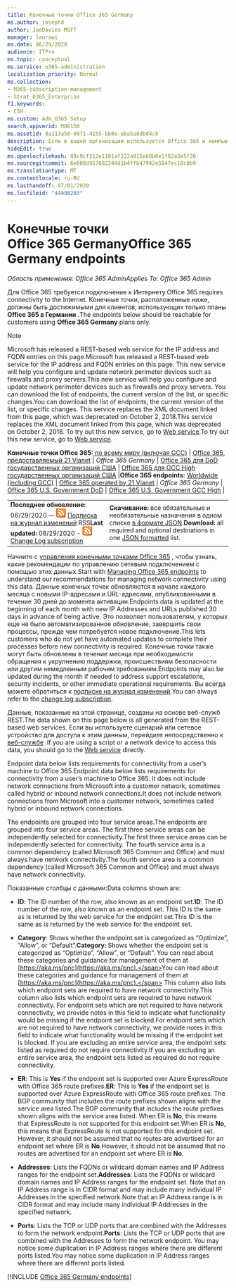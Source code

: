 ```yaml
---
title: Конечные точки Office 365 Germany
ms.author: josephd
author: JoeDavies-MSFT
manager: laurawi
ms.date: 06/29/2020
audience: ITPro
ms.topic: conceptual
ms.service: o365-administration
localization_priority: Normal
ms.collection:
- M365-subscription-management
- Strat_O365_Enterprise
f1.keywords:
- CSH
ms.custom: Adm_O365_Setup
search.appverid: MOE150
ms.assetid: 8a113a50-0071-4155-bb8e-eba5a8dbd4c8
description: Если в вашей организации используется Office 365 и компьютеры сети не подключаются к Интернету, ниже вы найдете конечные точки (FQDN, Ports, URL-адреса, а также диапазоны адресов IPv4 и IPv6), которые следует включить в списки разрешенных исходящих подключений, чтобы убедиться, что компьютеры могут успешно использовать Office 365.
hideEdit: true
ms.openlocfilehash: 89c9cf212e1101af222a915e60b0e1f82a3e5f26
ms.sourcegitcommit: 6e608d957082244d1b4ffb47942e5847ec18c0b9
ms.translationtype: MT
ms.contentlocale: ru-RU
ms.lasthandoff: 07/01/2020
ms.locfileid: "44998293"
---
```

# <a name="office-365-germany-endpoints"></a><span data-ttu-id="384fa-103">Конечные точки Office 365 Germany</span><span class="sxs-lookup"><span data-stu-id="384fa-103">Office 365 Germany endpoints</span></span>

 <span data-ttu-id="384fa-104">*Область применения: Office 365 Admin*</span><span class="sxs-lookup"><span data-stu-id="384fa-104">*Applies To: Office 365 Admin*</span></span>

<span data-ttu-id="384fa-105">Для Office 365 требуется подключение к Интернету.</span><span class="sxs-lookup"><span data-stu-id="384fa-105">Office 365 requires connectivity to the Internet.</span></span> <span data-ttu-id="384fa-106">Конечные точки, расположенные ниже, должны быть достижимыми для клиентов, использующих только планы **Office 365 в Германии** .</span><span class="sxs-lookup"><span data-stu-id="384fa-106">The endpoints below should be reachable for customers using **Office 365 Germany** plans only.</span></span>
  
> [!NOTE]
> <span data-ttu-id="384fa-107">Microsoft has released a REST-based web service for the IP address and FQDN entries on this page.</span><span class="sxs-lookup"><span data-stu-id="384fa-107">Microsoft has released a REST-based web service for the IP address and FQDN entries on this page.</span></span> <span data-ttu-id="384fa-108">This new service will help you configure and update network perimeter devices such as firewalls and proxy servers.</span><span class="sxs-lookup"><span data-stu-id="384fa-108">This new service will help you configure and update network perimeter devices such as firewalls and proxy servers.</span></span> <span data-ttu-id="384fa-109">You can download the list of endpoints, the current version of the list, or specific changes.</span><span class="sxs-lookup"><span data-stu-id="384fa-109">You can download the list of endpoints, the current version of the list, or specific changes.</span></span> <span data-ttu-id="384fa-110">This service replaces the XML document linked from this page, which was deprecated on October 2, 2018.</span><span class="sxs-lookup"><span data-stu-id="384fa-110">This service replaces the XML document linked from this page, which was deprecated on October 2, 2018.</span></span> <span data-ttu-id="384fa-111">To try out this new service, go to [Web service](office-365-ip-web-service.md).</span><span class="sxs-lookup"><span data-stu-id="384fa-111">To try out this new service, go to [Web service](office-365-ip-web-service.md).</span></span>
 
 <span data-ttu-id="384fa-112">**Конечные точки Office 365:**[ по всему миру (включая GCC)](urls-and-ip-address-ranges.md)  | [Office 365, предоставляемый 21 Vianet](urls-and-ip-address-ranges-21vianet.md)  | *Office 365 Germany* | [Office 365 для DoD государственных организаций США](office-365-u-s-government-dod-endpoints.md) | [Office 365 для GCC High государственных организаций США](office-365-u-s-government-gcc-high-endpoints.md)  |</span><span class="sxs-lookup"><span data-stu-id="384fa-112">**Office 365 endpoints:** [Worldwide (including GCC)](urls-and-ip-address-ranges.md)  | [Office 365 operated by 21 Vianet](urls-and-ip-address-ranges-21vianet.md)  | *Office 365 Germany* | [Office 365 U.S. Government DoD](office-365-u-s-government-dod-endpoints.md) | [Office 365 U.S. Government GCC High](office-365-u-s-government-gcc-high-endpoints.md)  |</span></span>
  
|||
|:-----|:-----|
|<span data-ttu-id="384fa-113">**Последнее обновление:** 06/29/2020 — ![ ](media/5dc6bb29-25db-4f44-9580-77c735492c4b.png) [Подписка на журнал изменений](https://endpoints.office.com/version/Germany?allversions=true&format=rss&clientrequestid=b10c5ed1-bad1-445f-b386-b919946339a7) RSS</span><span class="sxs-lookup"><span data-stu-id="384fa-113">**Last updated:** 06/29/2020 - ![RSS](media/5dc6bb29-25db-4f44-9580-77c735492c4b.png) [Change Log subscription](https://endpoints.office.com/version/Germany?allversions=true&format=rss&clientrequestid=b10c5ed1-bad1-445f-b386-b919946339a7)</span></span> |<span data-ttu-id="384fa-114">**Скачивание:** все обязательные и необязательные назначения в одном списке [в формате JSON](https://endpoints.office.com/endpoints/Germany?clientrequestid=b10c5ed1-bad1-445f-b386-b919946339a7).</span><span class="sxs-lookup"><span data-stu-id="384fa-114">**Download:** all required and optional destinations in one [JSON formatted](https://endpoints.office.com/endpoints/Germany?clientrequestid=b10c5ed1-bad1-445f-b386-b919946339a7) list.</span></span>  <br/> |

<span data-ttu-id="384fa-115">Начните с [управления конечными точками Office 365](managing-office-365-endpoints.md) , чтобы узнать, какие рекомендации по управлению сетевым подключением с помощью этих данных.</span><span class="sxs-lookup"><span data-stu-id="384fa-115">Start with [Managing Office 365 endpoints](managing-office-365-endpoints.md) to understand our recommendations for managing network connectivity using this data.</span></span> <span data-ttu-id="384fa-116">Данные конечных точек обновляются в начале каждого месяца с новыми IP-адресами и URL-адресами, опубликованными в течение 30 дней до момента активации.</span><span class="sxs-lookup"><span data-stu-id="384fa-116">Endpoints data is updated at the beginning of each month with new IP Addresses and URLs published 30 days in advance of being active.</span></span> <span data-ttu-id="384fa-117">Это позволяет пользователям, у которых еще не было автоматизированное обновление, завершить свои процессы, прежде чем потребуется новое подключение.</span><span class="sxs-lookup"><span data-stu-id="384fa-117">This lets customers who do not yet have automated updates to complete their processes before new connectivity is required.</span></span> <span data-ttu-id="384fa-118">Конечные точки также могут быть обновлены в течение месяца при необходимости обращения к укрупнению поддержки, происшествиям безопасности или другим немедленным рабочим требованиям.</span><span class="sxs-lookup"><span data-stu-id="384fa-118">Endpoints may also be updated during the month if needed to address support escalations, security incidents, or other immediate operational requirements.</span></span> <span data-ttu-id="384fa-119">Вы всегда можете обратиться к [подписке на журнал изменений](https://endpoints.office.com/version/Germany?allversions=true&format=rss&clientrequestid=b10c5ed1-bad1-445f-b386-b919946339a7).</span><span class="sxs-lookup"><span data-stu-id="384fa-119">You can always refer to the [change log subscription](https://endpoints.office.com/version/Germany?allversions=true&format=rss&clientrequestid=b10c5ed1-bad1-445f-b386-b919946339a7).</span></span>

<span data-ttu-id="384fa-120">Данные, показанные на этой странице, созданы на основе веб-служб REST.</span><span class="sxs-lookup"><span data-stu-id="384fa-120">The data shown on this page below is all generated from the REST-based web services.</span></span> <span data-ttu-id="384fa-121">Если вы используете сценарий или сетевое устройство для доступа к этим данным, перейдите непосредственно к [веб-службе](office-365-ip-web-service.md) .</span><span class="sxs-lookup"><span data-stu-id="384fa-121">If you are using a script or a network device to access this data, you should go to the [Web service](office-365-ip-web-service.md) directly.</span></span>

<span data-ttu-id="384fa-122">Endpoint data below lists requirements for connectivity from a user’s machine to Office 365.</span><span class="sxs-lookup"><span data-stu-id="384fa-122">Endpoint data below lists requirements for connectivity from a user’s machine to Office 365.</span></span> <span data-ttu-id="384fa-123">It does not include network connections from Microsoft into a customer network, sometimes called hybrid or inbound network connections.</span><span class="sxs-lookup"><span data-stu-id="384fa-123">It does not include network connections from Microsoft into a customer network, sometimes called hybrid or inbound network connections.</span></span>

<span data-ttu-id="384fa-124">The endpoints are grouped into four service areas.</span><span class="sxs-lookup"><span data-stu-id="384fa-124">The endpoints are grouped into four service areas.</span></span> <span data-ttu-id="384fa-125">The first three service areas can be independently selected for connectivity.</span><span class="sxs-lookup"><span data-stu-id="384fa-125">The first three service areas can be independently selected for connectivity.</span></span> <span data-ttu-id="384fa-126">The fourth service area is a common dependency (called Microsoft 365 Common and Office) and must always have network connectivity.</span><span class="sxs-lookup"><span data-stu-id="384fa-126">The fourth service area is a common dependency (called Microsoft 365 Common and Office) and must always have network connectivity.</span></span>

<span data-ttu-id="384fa-127">Показанные столбцы с данными:</span><span class="sxs-lookup"><span data-stu-id="384fa-127">Data columns shown are:</span></span>

- <span data-ttu-id="384fa-128">**ID**: The ID number of the row, also known as an endpoint set.</span><span class="sxs-lookup"><span data-stu-id="384fa-128">**ID**: The ID number of the row, also known as an endpoint set.</span></span> <span data-ttu-id="384fa-129">This ID is the same as is returned by the web service for the endpoint set.</span><span class="sxs-lookup"><span data-stu-id="384fa-129">This ID is the same as is returned by the web service for the endpoint set.</span></span>

- <span data-ttu-id="384fa-130">**Category**: Shows whether the endpoint set is categorized as “Optimize”, “Allow”, or “Default”.</span><span class="sxs-lookup"><span data-stu-id="384fa-130">**Category**: Shows whether the endpoint set is categorized as “Optimize”, “Allow”, or “Default”.</span></span> <span data-ttu-id="384fa-131">You can read about these categories and guidance for management of them at [https://aka.ms/pnc](https://aka.ms/pnc).</span><span class="sxs-lookup"><span data-stu-id="384fa-131">You can read about these categories and guidance for management of them at [https://aka.ms/pnc](https://aka.ms/pnc).</span></span> <span data-ttu-id="384fa-132">This column also lists which endpoint sets are required to have network connectivity.</span><span class="sxs-lookup"><span data-stu-id="384fa-132">This column also lists which endpoint sets are required to have network connectivity.</span></span> <span data-ttu-id="384fa-133">For endpoint sets which are not required to have network connectivity, we provide notes in this field to indicate what functionality would be missing if the endpoint set is blocked.</span><span class="sxs-lookup"><span data-stu-id="384fa-133">For endpoint sets which are not required to have network connectivity, we provide notes in this field to indicate what functionality would be missing if the endpoint set is blocked.</span></span> <span data-ttu-id="384fa-134">If you are excluding an entire service area, the endpoint sets listed as required do not require connectivity.</span><span class="sxs-lookup"><span data-stu-id="384fa-134">If you are excluding an entire service area, the endpoint sets listed as required do not require connectivity.</span></span>

- <span data-ttu-id="384fa-135">**ER**: This is **Yes** if the endpoint set is supported over Azure ExpressRoute with Office 365 route prefixes.</span><span class="sxs-lookup"><span data-stu-id="384fa-135">**ER**: This is **Yes** if the endpoint set is supported over Azure ExpressRoute with Office 365 route prefixes.</span></span> <span data-ttu-id="384fa-136">The BGP community that includes the route prefixes shown aligns with the service area listed.</span><span class="sxs-lookup"><span data-stu-id="384fa-136">The BGP community that includes the route prefixes shown aligns with the service area listed.</span></span> <span data-ttu-id="384fa-137">When ER is **No**, this means that ExpressRoute is not supported for this endpoint set.</span><span class="sxs-lookup"><span data-stu-id="384fa-137">When ER is **No**, this means that ExpressRoute is not supported for this endpoint set.</span></span> <span data-ttu-id="384fa-138">However, it should not be assumed that no routes are advertised for an endpoint set where ER is **No**.</span><span class="sxs-lookup"><span data-stu-id="384fa-138">However, it should not be assumed that no routes are advertised for an endpoint set where ER is **No**.</span></span>

- <span data-ttu-id="384fa-139">**Addresses**: Lists the FQDNs or wildcard domain names and IP Address ranges for the endpoint set.</span><span class="sxs-lookup"><span data-stu-id="384fa-139">**Addresses**: Lists the FQDNs or wildcard domain names and IP Address ranges for the endpoint set.</span></span> <span data-ttu-id="384fa-140">Note that an IP Address range is in CIDR format and may include many individual IP Addresses in the specified network.</span><span class="sxs-lookup"><span data-stu-id="384fa-140">Note that an IP Address range is in CIDR format and may include many individual IP Addresses in the specified network.</span></span>
 
- <span data-ttu-id="384fa-141">**Ports**: Lists the TCP or UDP ports that are combined with the Addresses to form the network endpoint.</span><span class="sxs-lookup"><span data-stu-id="384fa-141">**Ports**: Lists the TCP or UDP ports that are combined with the Addresses to form the network endpoint.</span></span> <span data-ttu-id="384fa-142">You may notice some duplication in IP Address ranges where there are different ports listed.</span><span class="sxs-lookup"><span data-stu-id="384fa-142">You may notice some duplication in IP Address ranges where there are different ports listed.</span></span>

[!INCLUDE [Office 365 Germany endpoints](./includes/office-365-germany-endpoints.md)]

 

